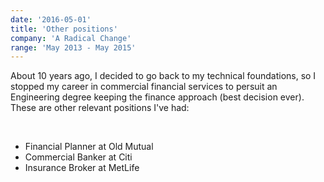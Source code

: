```yaml
---
date: '2016-05-01'
title: 'Other positions'
company: 'A Radical Change'
range: 'May 2013 - May 2015'
---
```


About 10 years ago, I decided to go back to my technical foundations, so I stopped my career in commercial 
financial services to persuit an Engineering degree keeping the finance approach (best decision ever). These
are other relevant positions I've had: 

<br>

- Financial Planner at Old Mutual 
- Commercial Banker at Citi
- Insurance Broker at MetLife
